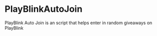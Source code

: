 # PlayBlinkAutoJoin
PlayBlink Auto Join is an script that helps enter in random giveaways on PlayBlink
